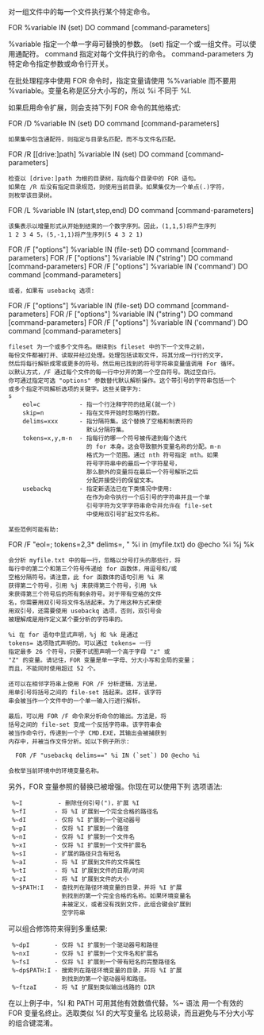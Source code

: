 对一组文件中的每一个文件执行某个特定命令。

FOR %variable IN (set) DO command [command-parameters]

  %variable  指定一个单一字母可替换的参数。
  (set)      指定一个或一组文件。可以使用通配符。
  command    指定对每个文件执行的命令。
  command-parameters
             为特定命令指定参数或命令行开关。

在批处理程序中使用 FOR 命令时，指定变量请使用 %%variable
而不要用 %variable。变量名称是区分大小写的，所以 %i 不同于 %I.

如果启用命令扩展，则会支持下列 FOR 命令的其他格式:

FOR /D %variable IN (set) DO command [command-parameters]

    如果集中包含通配符，则指定与目录名匹配，而不与文件名匹配。

FOR /R [[drive:]path] %variable IN (set) DO command [command-parameters]

    检查以 [drive:]path 为根的目录树，指向每个目录中的 FOR 语句。
    如果在 /R 后没有指定目录规范，则使用当前目录。如果集仅为一个单点(.)字符，
    则枚举该目录树。

FOR /L %variable IN (start,step,end) DO command [command-parameters]

    该集表示以增量形式从开始到结束的一个数字序列。因此，(1,1,5)将产生序列
    1 2 3 4 5，(5,-1,1)将产生序列(5 4 3 2 1)

FOR /F ["options"] %variable IN (file-set) DO command [command-parameters]
FOR /F ["options"] %variable IN ("string") DO command [command-parameters]
FOR /F ["options"] %variable IN ('command') DO command [command-parameters]

    或者，如果有 usebackq 选项:

FOR /F ["options"] %variable IN (file-set) DO command [command-parameters]
FOR /F ["options"] %variable IN ("string") DO command [command-parameters]
FOR /F ["options"] %variable IN ('command') DO command [command-parameters]

    fileset 为一个或多个文件名。继续到s fileset 中的下一个文件之前，
    每份文件都被打开、读取并经过处理。处理包括读取文件，将其分成一行行的文字，
    然后将每行解析成零或更多的符号。然后用已找到的符号字符串变量值调用 For 循环。
    以默认方式，/F 通过每个文件的每一行中分开的第一个空白符号。跳过空白行。
    你可通过指定可选 "options" 参数替代默认解析操作。这个带引号的字符串包括一个
    或多个指定不同解析选项的关键字。这些关键字为:
    s
        eol=c           - 指一个行注释字符的结尾(就一个)
        skip=n          - 指在文件开始时忽略的行数。
        delims=xxx      - 指分隔符集。这个替换了空格和制表符的
                          默认分隔符集。
        tokens=x,y,m-n  - 指每行的哪一个符号被传递到每个迭代
                          的 for 本身。这会导致额外变量名称的分配。m-n
                          格式为一个范围。通过 nth 符号指定 mth。如果
                          符号字符串中的最后一个字符星号，
                          那么额外的变量将在最后一个符号解析之后
                          分配并接受行的保留文本。
        usebackq        - 指定新语法已在下类情况中使用:
                          在作为命令执行一个后引号的字符串并且一个单
                          引号字符为文字字符串命令并允许在 file-set
                          中使用双引号扩起文件名称。
    
    某些范例可能有助:

FOR /F "eol=; tokens=2,3* delims=, " %i in (myfile.txt) do @echo %i %j %k

    会分析 myfile.txt 中的每一行，忽略以分号打头的那些行，将
    每行中的第二个和第三个符号传递给 for 函数体，用逗号和/或
    空格分隔符号。请注意，此 for 函数体的语句引用 %i 来
    获得第二个符号，引用 %j 来获得第三个符号，引用 %k
    来获得第三个符号后的所有剩余符号。对于带有空格的文件
    名，你需要用双引号将文件名括起来。为了用这种方式来使
    用双引号，还需要使用 usebackq 选项，否则，双引号会
    被理解成是用作定义某个要分析的字符串的。
    
    %i 在 for 语句中显式声明，%j 和 %k 是通过
    tokens= 选项隐式声明的。可以通过 tokens= 一行
    指定最多 26 个符号，只要不试图声明一个高于字母 "z" 或
    "Z" 的变量。请记住，FOR 变量是单一字母、分大小写和全局的变量；
    而且，不能同时使用超过 52 个。
    
    还可以在相邻字符串上使用 FOR /F 分析逻辑，方法是，
    用单引号将括号之间的 file-set 括起来。这样，该字符
    串会被当作一个文件中的一个单一输入行进行解析。
    
    最后，可以用 FOR /F 命令来分析命令的输出。方法是，将
    括号之间的 file-set 变成一个反括字符串。该字符串会
    被当作命令行，传递到一个子 CMD.EXE，其输出会被捕获到
    内存中，并被当作文件分析。如以下例子所示:
    
      FOR /F "usebackq delims==" %i IN (`set`) DO @echo %i
    
    会枚举当前环境中的环境变量名称。

另外，FOR 变量参照的替换已被增强。你现在可以使用下列
选项语法:

     %~I          - 删除任何引号(")，扩展 %I
     %~fI        - 将 %I 扩展到一个完全合格的路径名
     %~dI        - 仅将 %I 扩展到一个驱动器号
     %~pI        - 仅将 %I 扩展到一个路径
     %~nI        - 仅将 %I 扩展到一个文件名
     %~xI        - 仅将 %I 扩展到一个文件扩展名
     %~sI        - 扩展的路径只含有短名
     %~aI        - 将 %I 扩展到文件的文件属性
     %~tI        - 将 %I 扩展到文件的日期/时间
     %~zI        - 将 %I 扩展到文件的大小
     %~$PATH:I   - 查找列在路径环境变量的目录，并将 %I 扩展
                   到找到的第一个完全合格的名称。如果环境变量名
                   未被定义，或者没有找到文件，此组合键会扩展到
                   空字符串

可以组合修饰符来得到多重结果:

     %~dpI       - 仅将 %I 扩展到一个驱动器号和路径
     %~nxI       - 仅将 %I 扩展到一个文件名和扩展名
     %~fsI       - 仅将 %I 扩展到一个带有短名的完整路径名
     %~dp$PATH:I - 搜索列在路径环境变量的目录，并将 %I 扩展
                   到找到的第一个驱动器号和路径。
     %~ftzaI     - 将 %I 扩展到类似输出线路的 DIR

在以上例子中，%I 和 PATH 可用其他有效数值代替。%~ 语法
用一个有效的 FOR 变量名终止。选取类似 %I 的大写变量名
比较易读，而且避免与不分大小写的组合键混淆。